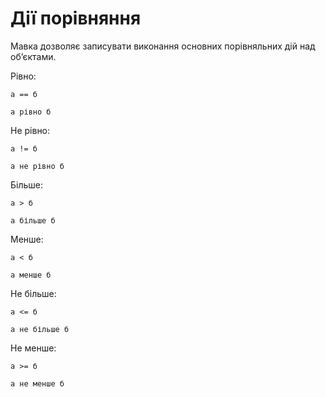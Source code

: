 # Дії порівняння

<subject>Мавка</subject> дозволяє записувати виконання основних порівняльних <keyword>дій</keyword> над обʼєктами.

Рівно:

```мавка
а == б
```

```мавка
а рівно б
```

Не рівно:

```мавка
а != б
```

```мавка
а не рівно б
```

Більше:

```мавка
а > б
```

```мавка
а більше б
```

Менше:

```мавка
а < б
```

```мавка
а менше б
```

Не більше:

```мавка
а <= б
```

```мавка
а не більше б
```

Не менше:

```мавка
а >= б
```

```мавка
а не менше б
```
